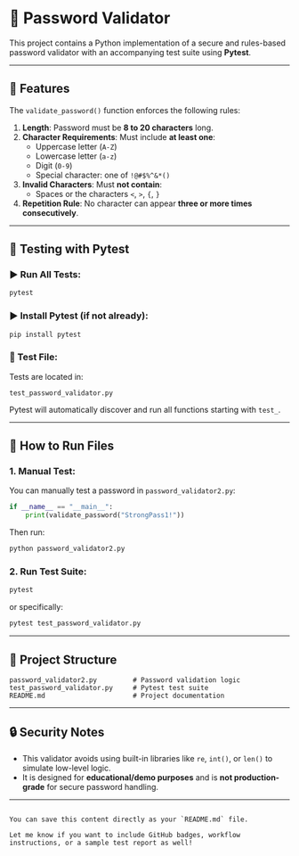 # 🔐 Password Validator

This project contains a Python implementation of a secure and rules-based password validator with an accompanying test suite using **Pytest**.

---

## 🚀 Features

The `validate_password()` function enforces the following rules:

1. **Length**: Password must be **8 to 20 characters** long.
2. **Character Requirements**: Must include **at least one**:
   - Uppercase letter (`A-Z`)
   - Lowercase letter (`a-z`)
   - Digit (`0-9`)
   - Special character: one of `!@#$%^&*()`
3. **Invalid Characters**: Must **not contain**:
   - Spaces or the characters `<`, `>`, `{`, `}`
4. **Repetition Rule**: No character can appear **three or more times consecutively**.

---

## 🧪 Testing with Pytest

### ▶️ Run All Tests:

```bash
pytest
```
### ▶️ Install Pytest (if not already):

```bash
pip install pytest
```

### 📂 Test File:

Tests are located in:

```text
test_password_validator.py
```

Pytest will automatically discover and run all functions starting with `test_`.

---

## 🧰 How to Run Files

### 1. Manual Test:

You can manually test a password in `password_validator2.py`:

```python
if __name__ == "__main__":
    print(validate_password("StrongPass1!"))
```

Then run:

```bash
python password_validator2.py
```

### 2. Run Test Suite:

```bash
pytest
```

or specifically:

```bash
pytest test_password_validator.py
```

---

## 📁 Project Structure

```text
password_validator2.py         # Password validation logic
test_password_validator.py     # Pytest test suite
README.md                      # Project documentation
```

---

## 🔒 Security Notes

- This validator avoids using built-in libraries like `re`, `int()`, or `len()` to simulate low-level logic.
- It is designed for **educational/demo purposes** and is **not production-grade** for secure password handling.

---
```

You can save this content directly as your `README.md` file.

Let me know if you want to include GitHub badges, workflow instructions, or a sample test report as well!